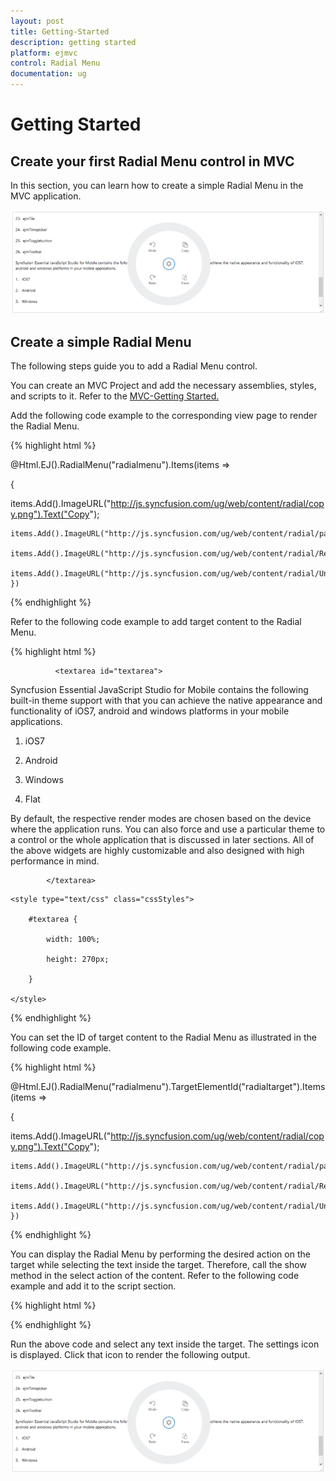 ```yaml
---
layout: post
title: Getting-Started
description: getting started
platform: ejmvc
control: Radial Menu
documentation: ug
---
```


# Getting Started

## Create your first Radial Menu control in MVC

In this section, you can learn how to create a simple Radial Menu in the MVC application.

![](Getting-Started_images/Getting-Started_img1.png)



## Create a simple Radial Menu

The following steps guide you to add a Radial Menu control.

You can create an MVC Project and add the necessary assemblies, styles, and scripts to it. Refer to the [MVC-Getting Started.](http://help.syncfusion.com/ug/js/Documents/gettingstartedwithmv.htm)

Add the following code example to the corresponding view page to render the Radial Menu.



{% highlight html %}



@Html.EJ().RadialMenu("radialmenu").Items(items =>

{

items.Add().ImageURL("http://js.syncfusion.com/ug/web/content/radial/copy.png").Text("Copy");

    items.Add().ImageURL("http://js.syncfusion.com/ug/web/content/radial/paste.png").Text("Paste");

    items.Add().ImageURL("http://js.syncfusion.com/ug/web/content/radial/Redo.png").Text("Redo");

    items.Add().ImageURL("http://js.syncfusion.com/ug/web/content/radial/Undo.png").Text("Undo"); })



{% endhighlight %}



Refer to the following code example to add target content to the Radial Menu.

{% highlight html %}



<div id="radialtarget">  

              <textarea id="textarea">



Syncfusion Essential JavaScript Studio for Mobile contains the following built-in theme support with that you can achieve the native appearance and functionality of iOS7, android and windows platforms in your mobile applications.



1.   iOS7



2.   Android



3.   Windows



4.   Flat



By default, the respective render modes are chosen based on the device where the application runs. You can also force and use a particular theme to a control or the whole application that is discussed in later sections. All of the above widgets are highly customizable and also designed with high performance in mind.

            </textarea>

 </div>



<!--Adds Style for Content-->

    <style type="text/css" class="cssStyles">

        #textarea {

            width: 100%;

            height: 270px;

        }

    </style>  





{% endhighlight %}



You can set the ID of target content to the Radial Menu as illustrated in the following code example. 

{% highlight html %}



@Html.EJ().RadialMenu("radialmenu").TargetElementId("radialtarget").Items(items =>

{

items.Add().ImageURL("http://js.syncfusion.com/ug/web/content/radial/copy.png").Text("Copy");

    items.Add().ImageURL("http://js.syncfusion.com/ug/web/content/radial/paste.png").Text("Paste");

    items.Add().ImageURL("http://js.syncfusion.com/ug/web/content/radial/Redo.png").Text("Redo");

    items.Add().ImageURL("http://js.syncfusion.com/ug/web/content/radial/Undo.png").Text("Undo"); })



{% endhighlight %}



You can display the Radial Menu by performing the desired action on the target while selecting the text inside the target. Therefore, call the show method in the select action of the content. Refer to the following code example and add it to the script section.

{% highlight html %}



<script type="text/javascript">

  $(function () {

        $("#textarea").select(function (e) {

            $('#radialmenu').ejRadialMenu("show");

        });

});

</script>





{% endhighlight %}



Run the above code and select any text inside the target. The settings icon is displayed. Click that icon to render the following output.

![](Getting-Started_images/Getting-Started_img2.png)



